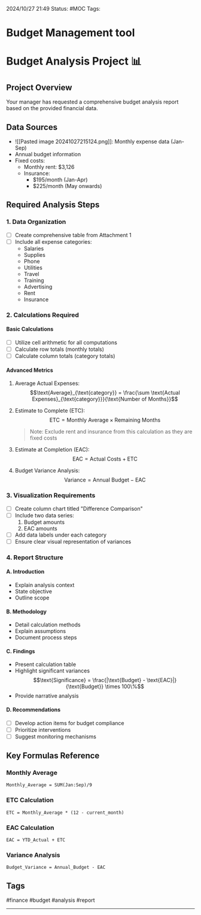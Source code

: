 2024/10/27 21:49
Status: #MOC
Tags:

# Budget Management tool

# Budget Analysis Project 📊

## Project Overview
Your manager has requested a comprehensive budget analysis report based on the provided financial data.

## Data Sources

- ![[Pasted image 20241027215124.png]]: Monthly expense data (Jan-Sep)
- Annual budget information
- Fixed costs:
  - Monthly rent: $3,126
  - Insurance: 
    - $195/month (Jan-Apr)
    - $225/month (May onwards)

## Required Analysis Steps

### 1. Data Organization
- [ ] Create comprehensive table from Attachment 1
- [ ] Include all expense categories:
  - Salaries
  - Supplies
  - Phone
  - Utilities
  - Travel
  - Training
  - Advertising
  - Rent
  - Insurance

### 2. Calculations Required

#### Basic Calculations
- [ ] Utilize cell arithmetic for all computations
- [ ] Calculate row totals (monthly totals)
- [ ] Calculate column totals (category totals)

#### Advanced Metrics
1. Average Actual Expenses:
   $$\text{Average}_{\text{category}} = \frac{\sum \text{Actual Expenses}_{\text{category}}}{\text{Number of Months}}$$

2. Estimate to Complete (ETC):
   $$\text{ETC} = \text{Monthly Average} \times \text{Remaining Months}$$
   > Note: Exclude rent and insurance from this calculation as they are fixed costs

3. Estimate at Completion (EAC):
   $$\text{EAC} = \text{Actual Costs} + \text{ETC}$$

4. Budget Variance Analysis:
   $$\text{Variance} = \text{Annual Budget} - \text{EAC}$$

### 3. Visualization Requirements
- [ ] Create column chart titled "Difference Comparison"
- [ ] Include two data series:
  1. Budget amounts
  2. EAC amounts
- [ ] Add data labels under each category
- [ ] Ensure clear visual representation of variances

### 4. Report Structure

#### A. Introduction
- Explain analysis context
- State objective
- Outline scope

#### B. Methodology
- Detail calculation methods
- Explain assumptions
- Document process steps

#### C. Findings
- Present calculation table
- Highlight significant variances
  $$\text{Significance} = \frac{|\text{Budget} - \text{EAC}|}{\text{Budget}} \times 100\%$$
- Provide narrative analysis

#### D. Recommendations
- [ ] Develop action items for budget compliance
- [ ] Prioritize interventions
- [ ] Suggest monitoring mechanisms

## Key Formulas Reference

### Monthly Average
```
Monthly_Average = SUM(Jan:Sep)/9
```

### ETC Calculation
```
ETC = Monthly_Average * (12 - current_month)
```

### EAC Calculation
```
EAC = YTD_Actual + ETC
```

### Variance Analysis
```
Budget_Variance = Annual_Budget - EAC
```

## Tags
#finance #budget #analysis #report





---
